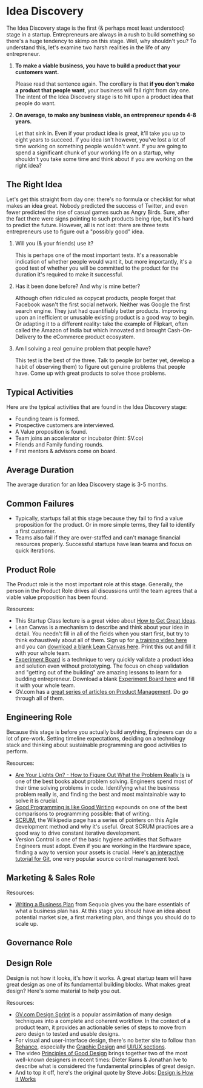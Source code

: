 # Idea Discovery

The Idea Discovery stage is the first (& perhaps most least understood) stage in a startup. Entrepreneurs are always in a rush to build something so there's a huge tendency to skimp on this stage. Well, why shouldn't you? To understand this, let's examine two harsh realities in the life of any entrepreneur.

1. **To make a viable business, you have to build a product that your customers want.**

   Please read that sentence again. The corollary is that **if you don't make a product that people want**, your business will fail right from day one. The intent of the Idea Discovery stage is to hit upon a product idea that people do want.
   
2. **On average, to make any business viable, an entrepreneur spends 4-8 years.**

   Let that sink in. Even if your product idea is great, it'll take you up to eight years to succeed. If you idea isn't however, you've lost a lot of time working on something people wouldn't want. If you are going to spend a significant chunk of your working life on a startup, why shouldn't you take some time and think about if you are working on the right idea?
   
## The Right Idea

Let's get this straight from day one: there's no formula or checklist for what makes an idea great. Nobody predicted the success of Twitter, and even fewer predicted the rise of casual games such as Angry Birds. Sure, after the fact there were signs pointing to such products being ripe, but it's hard to predict the future. However, all is not lost: there are three tests entrepreneurs use to figure out a "possibly good" idea.

1. Will you (& your friends) use it?

   This is perhaps one of the most important tests. It's a reasonable indication of whether people would want it, but more importantly, it's a good test of whether you will be committed to the product for the duration it's required to make it successful.
   
2. Has it been done before? And why is mine better?

   Although often ridiculed as copycat products, people forget that Facebook wasn't the first social network. Neither was Google the first search engine. They just had quantifiably better products. Improving upon an inefficient or unusable existing product is a good way to begin. Or adapting it to a different reality: take the example of Flipkart, often called the Amazon of India but which innovated and brought Cash-On-Delivery to the eCommerce product ecosystem.
   
3. Am I solving a real genuine problem that people have?

   This test is the best of the three. Talk to people (or better yet, develop a habit of observing them) to figure out genuine problems that people have. Come up with great products to solve those problems. 
   
## Typical Activities

Here are the typical activities that are found in the Idea Discovery stage:

* Founding team is formed.
* Prospective customers are interviewed.
* A Value proposition is found.
* Team joins an accelerator or incubator (hint: SV.co)
* Friends and Family funding rounds.
* First mentors & advisors come on board.   

## Average Duration

The average duration for an Idea Discovery stage is 3-5 months.

## Common Failures

* Typically, startups fail at this stage because they fail to find a value proposition for the product. Or in more simple terms, they fail to identify a first customer.
* Teams also fail if they are over-staffed and can't manage financial resources properly. Successful startups have lean teams and focus on quick iterations.

## Product Role
The Product role is the most important role at this stage. Generally, the person in the Product Role drives all discussions until the team agrees that a viable value proposition has been found. 

Resources:

* This Startup Class lecture is a great video about [How to Get Great Ideas](https://startupclass.co/courses/how-to-start-a-startup/lectures/64057).
* Lean Canvas is a mechanism to describe and think about your idea in detail. You needn't fill in all of the fields when you start first, but try to think exhaustively about all of them. Sign up for [a training video here](http://leanstack.com) and you can [download a blank Lean Canvas here](resources/lean-canvas.pdf). Print this out and fill it with your whole team.
* [Experiment Board](http://www.javelin.com/experiment-board.html) is a technique to very quickly validate a product idea and solution even without prototyping. The focus on cheap validation and "getting out of the building" are amazing lessons to learn for a budding entrepreneur. Download a blank [Experiment Board here](resources/experiment-board.pdf) and fill it with your whole team.
* GV.com has a [great series of articles on Product Management](http://www.gv.com/library/product-management). Do go through all of them.

## Engineering Role
Because this stage is before you actually build anything, Engineers can do a lot of pre-work. Setting timeline expectations, deciding on a technology stack and thinking about sustainable programming are good activities to perform.

Resources:

* [Are Your Lights On? - How to Figure Out What the Problem Really Is](http://www.amazon.in/Are-Your-Lights-Figure-Problem/dp/0932633161/ref=sr_1_1?ie=UTF8&qid=1429623285&sr=8-1&keywords=Are+Your+Lights+On%3F%3A+How+to+Figure+Out+What+the+Problem+Really+Is) is one of the best books about problem solving. Engineers spend most of their time solving problems in code. Identifying what the business problem really is, and finding the best and most maintainable way to solve it is crucial.
* [Good Programming is like Good Writing](http://bigthink.com/videos/good-programming-is-like-good-writing) expounds on one of the best comparisons to programming possible: that of writing.
* [SCRUM](https://en.wikipedia.org/wiki/Scrum_(software_development)), the Wikipedia page has a series of pointers on this Agile development method and why it's useful. Great SCRUM practices are a good way to drive constant iterative development.
* Version Control is one of the basic hygiene activities that Software Engineers must adopt. Even if you are working in the Hardware space, finding a way to version your assets is crucial. Here's [an interactive tutorial for Git](https://try.github.io), one very popular source control management tool.

## Marketing & Sales Role

Resources:

* [Writing a Business Plan](https://www.sequoiacap.com/grove/posts/6bzx/writing-a-business-plan) from Sequoia gives you the bare essentials of what a business plan has. At this stage you should have an idea about potential market size, a first marketing plan, and things you should do to scale up.

## Governance Role

## Design Role
Design is not how it looks, it's how it works. A great startup team will have great design as one of its fundamental building blocks. What makes great design? Here's some material to help you out.

Resources:

* [GV.com Design Sprint](http://www.gv.com/sprint/) is a popular assimilation of many design techniques into a complete and coherent workflow. In the context of a product team, it provides an actionable series of steps to move from zero design to tested and usable designs.
* For visual and user-interface design, there's no better site to follow than [Behance](https://www.behance.net), especially the [Graphic Design](https://www.behance.net/search?field=44&content=projects&sort=appreciations&time=week) and [UI/UX sections](https://www.behance.net/search?field=132&content=projects&sort=appreciations&time=week).
* The video [Principles of Good Design](https://www.youtube.com/watch?v=RWoprlPMBnA) brings together two of the most well-known designers in recent times: Dieter Rams & Jonathan Ive to describe what is considered the fundamental principles of great design.
* And to top it off, here's the original quote by Steve Jobs: [Design is How it Works](https://www.youtube.com/watch?v=sPfJQmpg5zk)